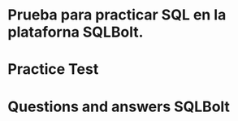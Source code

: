 # Prueba para practicar SQL en la plataforna SQLBolt.
# Practice Test 
# Questions and answers SQLBolt
